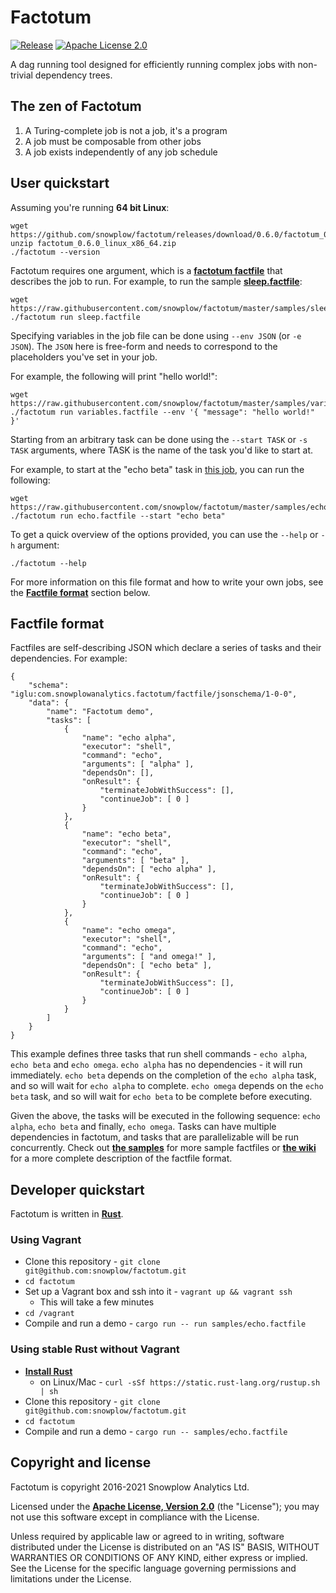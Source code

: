# Factotum

[![Release][release-image]][releases] [![Apache License 2.0][license-image]][license]

A dag running tool designed for efficiently running complex jobs with non-trivial dependency trees. 

## The zen of Factotum

1. A Turing-complete job is not a job, it's a program
2. A job must be composable from other jobs
3. A job exists independently of any job schedule

## User quickstart

Assuming you're running **64 bit Linux**: 

```{bash}
wget https://github.com/snowplow/factotum/releases/download/0.6.0/factotum_0.6.0_linux_x86_64.zip
unzip factotum_0.6.0_linux_x86_64.zip
./factotum --version
```

Factotum requires one argument, which is a **[factotum factfile](/README.md#factfile-format)** that describes the job to run. For example, to run the sample **[sleep.factfile](https://raw.githubusercontent.com/snowplow/factotum/master/samples/sleep.factfile)**:

```{bash}
wget https://raw.githubusercontent.com/snowplow/factotum/master/samples/sleep.factfile
./factotum run sleep.factfile
```
Specifying variables in the job file can be done using `--env JSON` (or `-e JSON`). The `JSON` here is free-form and needs to correspond to the placeholders you've set in your job.

For example, the following will print "hello world!":

```{bash}
wget https://raw.githubusercontent.com/snowplow/factotum/master/samples/variables.factfile
./factotum run variables.factfile --env '{ "message": "hello world!" }'
```

Starting from an arbitrary task can be done using the `--start TASK` or `-s TASK` arguments, where TASK is the name of the task you'd like to start at.

For example, to start at the "echo beta" task in [this job](https://raw.githubusercontent.com/snowplow/factotum/master/samples/echo.factfile), you can run the following:

```{bash}
wget https://raw.githubusercontent.com/snowplow/factotum/master/samples/echo.factfile
./factotum run echo.factfile --start "echo beta"
```

To get a quick overview of the options provided, you can use the `--help` or `-h` argument:

```{bash}
./factotum --help
```
 
For more information on this file format and how to write your own jobs, see the **[Factfile format](/README.md#factfile-format)** section below.

## Factfile format

Factfiles are self-describing JSON which declare a series of tasks and their dependencies. For example: 

```{json}
{
    "schema": "iglu:com.snowplowanalytics.factotum/factfile/jsonschema/1-0-0",
    "data": {
        "name": "Factotum demo",
        "tasks": [
            {
                "name": "echo alpha",
                "executor": "shell",
                "command": "echo",
                "arguments": [ "alpha" ],
                "dependsOn": [],
                "onResult": {
                    "terminateJobWithSuccess": [],
                    "continueJob": [ 0 ]
                }
            },
            {
                "name": "echo beta",
                "executor": "shell",
                "command": "echo",
                "arguments": [ "beta" ],
                "dependsOn": [ "echo alpha" ],
                "onResult": {
                    "terminateJobWithSuccess": [],
                    "continueJob": [ 0 ]
                }
            },
            {
                "name": "echo omega",
                "executor": "shell",
                "command": "echo",
                "arguments": [ "and omega!" ],
                "dependsOn": [ "echo beta" ],
                "onResult": {
                    "terminateJobWithSuccess": [],
                    "continueJob": [ 0 ]
                }
            }
        ]
    }
}
```

This example defines three tasks that run shell commands - `echo alpha`, `echo beta` and `echo omega`. `echo alpha` has no dependencies - it will run immediately. `echo beta` depends
on the completion of the `echo alpha` task, and so will wait for `echo alpha` to complete. `echo omega` depends on the `echo beta` task, and so will wait for `echo beta` to be complete before 
executing. 

Given the above, the tasks will be executed in the following sequence: `echo alpha`, `echo beta` and finally, `echo omega`. Tasks can have multiple dependencies in factotum, and tasks that are parallelizable will
be run concurrently. Check out **[the samples](/samples)** for more sample factfiles or **[the wiki](https://github.com/snowplow/factotum/wiki#creating-a-job)** for a more complete description of the factfile format. 

## Developer quickstart

Factotum is written in **[Rust](https://www.rust-lang.org/)**.

### Using Vagrant

* Clone this repository - `git clone git@github.com:snowplow/factotum.git`
* `cd factotum`
* Set up a Vagrant box and ssh into it - `vagrant up && vagrant ssh`
   * This will take a few minutes
* `cd /vagrant`
* Compile and run a demo - `cargo run -- run samples/echo.factfile` 

### Using stable Rust without Vagrant 

* **[Install Rust](https://www.rust-lang.org/downloads.html)**
   * on Linux/Mac - `curl -sSf https://static.rust-lang.org/rustup.sh | sh`
* Clone this repository - `git clone git@github.com:snowplow/factotum.git`
* `cd factotum`
* Compile and run a demo - `cargo run -- samples/echo.factfile` 

## Copyright and license

Factotum is copyright 2016-2021 Snowplow Analytics Ltd.

Licensed under the **[Apache License, Version 2.0][license]** (the "License");
you may not use this software except in compliance with the License.

Unless required by applicable law or agreed to in writing, software
distributed under the License is distributed on an "AS IS" BASIS,
WITHOUT WARRANTIES OR CONDITIONS OF ANY KIND, either express or implied.
See the License for the specific language governing permissions and
limitations under the License.

[license-image]: http://img.shields.io/badge/license-Apache--2-blue.svg?style=flat
[license]: http://www.apache.org/licenses/LICENSE-2.0

[release-image]: http://img.shields.io/badge/release-0.5.0-blue.svg?style=flat
[releases]: https://github.com/snowplow/factotum/releases
